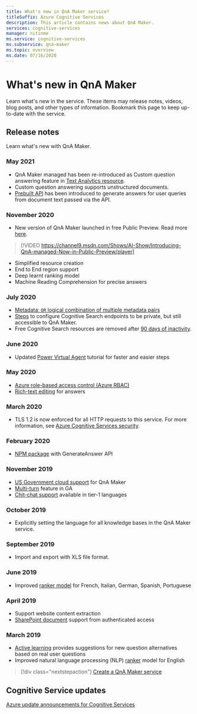 ```yaml
---
title: What's new in QnA Maker service?
titleSuffix: Azure Cognitive Services
description: This article contains news about QnA Maker.
services: cognitive-services
manager: nitinme
ms.service: cognitive-services
ms.subservice: qna-maker
ms.topic: overview
ms.date: 07/16/2020
---
```


# What's new in QnA Maker

Learn what's new in the service. These items may release notes, videos, blog posts, and other types of information. Bookmark this page to keep up-to-date with the service.

## Release notes

Learn what's new with QnA Maker.

### May 2021

* QnA Maker managed has been re-introduced as Custom question answering feature in [Text Analytics resource](https://ms.portal.azure.com/?quickstart=true#create/Microsoft.CognitiveServicesTextAnalytics).
* Custom question answering supports unstructured documents.
* [Prebuilt API](how-to/using-prebuilt-api.md) has been introduced to generate answers for user queries from document text passed via the API.

### November 2020

* New version of QnA Maker launched in free Public Preview. Read more [here](https://techcommunity.microsoft.com/t5/azure-ai/introducing-qna-maker-managed-now-in-public-preview/ba-p/1845575).

> [!VIDEO https://channel9.msdn.com/Shows/AI-Show/Introducing-QnA-managed-Now-in-Public-Preview/player]
* Simplified resource creation
* End to End region support
* Deep learnt ranking model
* Machine Reading Comprehension for precise answers
  
### July 2020

* [Metadata: `OR` logical combination of multiple metadata pairs](how-to/query-knowledge-base-with-metadata.md#logical-or-using-strictfilterscompoundoperationtype-property)
* [Steps](how-to/network-isolation.md) to configure Cognitive Search endpoints to be private, but still accessible to QnA Maker.
* Free Cognitive Search resources are removed after [90 days of inactivity](how-to/set-up-qnamaker-service-azure.md#inactivity-policy-for-free-search-resources).

### June 2020

* Updated [Power Virtual Agent](tutorials/integrate-with-power-virtual-assistant-fallback-topic.md) tutorial for faster and easier steps

### May 2020

* [Azure role-based access control (Azure RBAC)](concepts/role-based-access-control.md)
* [Rich-text editing](how-to/edit-knowledge-base.md#rich-text-editing-for-answer) for answers

### March 2020

* TLS 1.2 is now enforced for all HTTP requests to this service. For more information, see [Azure Cognitive Services security](../cognitive-services-security.md).

### February 2020

* [NPM package](https://www.npmjs.com/package/@azure/cognitiveservices-qnamaker) with GenerateAnswer API

### November 2019

* [US Government cloud support](../../azure-government/compare-azure-government-global-azure.md#guidance-for-developers) for QnA Maker
* [Multi-turn](./how-to/multiturn-conversation.md) feature in GA
* [Chit-chat support](./how-to/chit-chat-knowledge-base.md#language-support) available in tier-1 languages

### October 2019

* Explicitly setting the language for all knowledge bases in the  QnA Maker service.

### September 2019

* Import and export with XLS file format.

### June 2019

* Improved [ranker model](concepts/query-knowledge-base.md#ranker-process) for French, Italian, German, Spanish, Portuguese

### April 2019

* Support website content extraction
* [SharePoint document](how-to/add-sharepoint-datasources.md) support from authenticated access

### March 2019

* [Active learning](how-to/improve-knowledge-base.md) provides suggestions for new question alternatives based on real user questions
* Improved natural language processing (NLP) [ranker](concepts/query-knowledge-base.md#ranker-process) model for English

> [!div class="nextstepaction"]
> [Create a QnA Maker service](how-to/set-up-qnamaker-service-azure.md)

## Cognitive Service updates

[Azure update announcements for Cognitive Services](https://azure.microsoft.com/updates/?product=cognitive-services)
